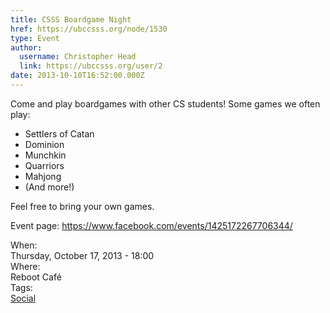 ```yaml
---
title: CSSS Boardgame Night 
href: https://ubccsss.org/node/1530
type: Event
author:
  username: Christopher Head
  link: https://ubccsss.org/user/2
date: 2013-10-10T16:52:00.000Z
---
```


<div class="field field-name-body field-type-text-with-summary field-label-hidden"><div class="field-items"><div class="field-item even"><p>Come and play boardgames with other CS students! Some games we often play:</p>
<ul>
<li>Settlers of Catan</li>
<li>Dominion</li>
<li>Munchkin</li>
<li>Quarriors</li>
<li>Mahjong</li>
<li>(And more!)</li>
</ul>
<p>Feel free to bring your own games.</p>
<p>Event page: <a href="https://www.facebook.com/events/1425172267706344/">https://www.facebook.com/events/1425172267706344/</a></p>
</div></div></div><div class="field field-name-field-dates field-type-datetime field-label-above"><div class="field-label">When:&#xA0;</div><div class="field-items"><div class="field-item even"><span class="date-display-single">Thursday, October 17, 2013 - 18:00</span></div></div></div><div class="field field-name-field-location field-type-text field-label-above"><div class="field-label">Where:&#xA0;</div><div class="field-items"><div class="field-item even">Reboot Caf&#xE9;</div></div></div>    <footer>
    <div class="field field-name-field-tags field-type-taxonomy-term-reference field-label-above"><div class="field-label">Tags:&#xA0;</div><div class="field-items"><div class="field-item even"><a href="/social">Social</a></div></div></div>      </footer>
